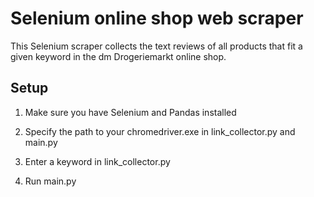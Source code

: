 # Selenium online shop web scraper
This Selenium scraper collects the text reviews of all products that fit a given keyword in the dm Drogeriemarkt online shop.

## Setup 
1) Make sure you have Selenium and Pandas installed 

2) Specify the path to your chromedriver.exe in link_collector.py and main.py

3) Enter a keyword in link_collector.py 

4) Run main.py
